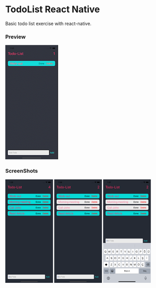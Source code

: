 # TodoList React Native

Basic todo list exercise with react-native.

### Preview

![](./assets/record.gif)

### ScreenShots

<img src="./assets/ss1.png" width="150"> 
<img src="./assets/ss2.png" width="150"> 
<img src="./assets/ss3.png" width="150">
